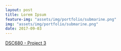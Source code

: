 ```yaml
---
layout: post
title: Lorem Ipsum
feature-img: "assets/img/portfolio/submarine.png"
img: "assets/img/portfolio/submarine.png"
date: 2017-09-03
---
```


[DSC680 - Project 3](https://github.com/knmoses/DSC680-Project3)
